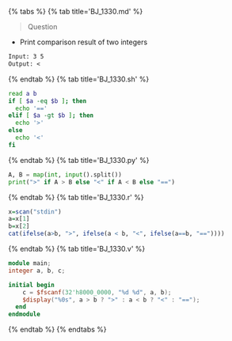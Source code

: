 {% tabs %}
{% tab title='BJ_1330.md' %}

> Question

* Print comparison result of two integers

```txt
Input: 3 5
Output: <
```

{% endtab %}
{% tab title='BJ_1330.sh' %}

```sh
read a b
if [ $a -eq $b ]; then
  echo '=='
elif [ $a -gt $b ]; then
  echo '>'
else
  echo '<'
fi
```

{% endtab %}
{% tab title='BJ_1330.py' %}

```py
A, B = map(int, input().split())
print(">" if A > B else "<" if A < B else "==")
```

{% endtab %}
{% tab title='BJ_1330.r' %}

```r
x=scan("stdin")
a=x[1]
b=x[2]
cat(ifelse(a>b, ">", ifelse(a < b, "<", ifelse(a==b, "=="))))
```

{% endtab %}
{% tab title='BJ_1330.v' %}

```v
module main;
integer a, b, c;

initial begin
    c = $fscanf(32'h8000_0000, "%d %d", a, b);
    $display("%0s", a > b ? ">" : a < b ? "<" : "==");
  end
endmodule
```

{% endtab %}
{% endtabs %}
